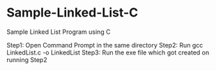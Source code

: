 # Sample-Linked-List-C
Sample Linked List Program using C

Step1: Open Command Prompt in the same directory
Step2: Run gcc LinkedList.c -o LinkedList
Step3: Run the exe file which got created on running Step2
